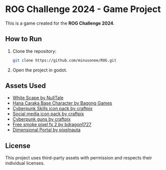 # ROG Challenge 2024 - Game Project

This is a game created for the **ROG Challenge 2024**.

## How to Run

1. Clone the repository:
   ```bash
   git clone https://github.com/minusonee/ROG.git
   ```

2. Open the project in godot.

## Assets Used

- [White Scape by NullTale](https://nulltale.itch.io/white-scape?download)
- [Hana Caraka Base Character by Bagong Games](https://bagong-games.itch.io/hana-caraka-base-character?download)
- [Cyberpunk Skills icon pack by craftpix](https://free-game-assets.itch.io/free-skill-3232-icons-for-cyberpunk-game)
- [Social media icon pack by craftpix](https://free-game-assets.itch.io/free-social-media-icons-pixel-art)
- [Cyberpunk guns by craftpix](https://free-game-assets.itch.io/free-guns-for-cyberpunk-characters-pixel-art)
- [Free smoke pixel fx 2 by bdragon1727](https://bdragon1727.itch.io/free-smoke-fx-pixel-2?download)
- [Dimensional Portal by pixelnauta](https://pixelnauta.itch.io/pixel-dimensional-portal-32x32)


## License

This project uses third-party assets with permission and respects their individual licenses.

